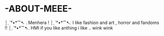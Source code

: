 # -ABOUT-MEEE-
┆ˏˋ°•\*⁀➷  . Menhera !  ┆ˏˋ°•\*⁀➷. I like fashion and art , horror and fandoms !!  ┆ˏˋ°•\*⁀➷. HMI if you like anthing i like .. wink wink
